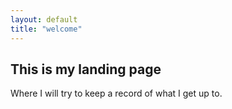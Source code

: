 ```yaml
---
layout: default
title: "welcome"
---
```


## This is my landing page

Where I will try to keep a record of what I get up to.